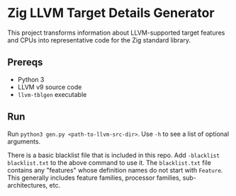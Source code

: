 # Zig LLVM Target Details Generator
This project transforms information about LLVM-supported target features and CPUs into representative code for the Zig standard library.

## Prereqs
- Python 3
- LLVM v9 source code
- `llvm-tblgen` executable

## Run
Run `python3 gen.py <path-to-llvm-src-dir>`. Use `-h` to see a list of optional arguments.

There is a basic blacklist file that is included in this repo. Add `-blacklist blacklist.txt` to the above command to use it.
The `blacklist.txt` file contains any "features" whose definition names do not start with `Feature`. This generally includes
feature families, processor families, sub-architectures, etc.
